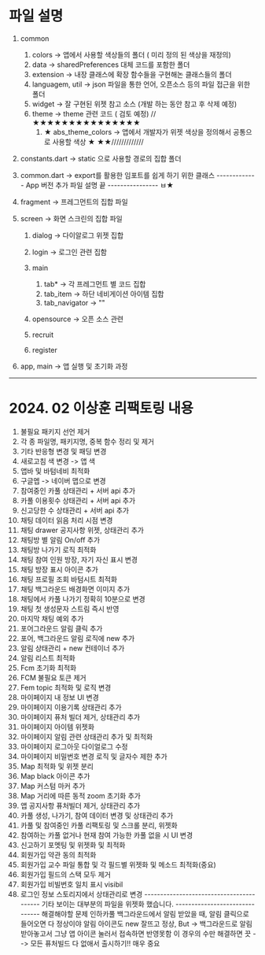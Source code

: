 # 파일 설명
1. common 
    1. colors -> 앱에서 사용할 색상들의 폴더 ( 미리 정의 된 색상을 재정의)
    2. data -> sharedPreferences 대체 코드를 포함한 폴더
    3. extension -> 내장 클래스에 확장 함수들을 구현해논 클래스들의 폴더 
    4. languagem, util -> json 파일을 통한 언어, 오픈소스 등의 파일 접근을 위한 폴더
    5. widget -> 잘 구현된 위젯 참고 소스 (개발 하는 동안 참고 후 삭제 예정)
    6. theme -> theme 관련 코드 ( 검토 예정)
    //★★★★★★★★★★★★★★★
       1. ★ abs_theme_colors  -> 앱에서 개발자가 위젯 색상을 정의해서 공통으로 사용할 색상 ★
          ★★/////////////
       
2. constants.dart -> static 으로 사용할 경로의 집합 폴더 
3. common.dart -> export를 활용한 임포트를 쉽게 하기 위한 클래스
------------- App 버전 추가 파일 설명 끝 ---------------- 
ㅂ★
4. fragment -> 프레그먼트의 집합 파일

5. screen -> 화면 스크린의 집합 파일
    1. dialog -> 다이알로그 위젯 집합
    2. login -> 로그인 관련 집함
    3. main 
       1. tab* -> 각 프레그먼트 별 코드 집합
       2. tab_item -> 하단 네비게이션 아이템 집합
       3. tab_navigator -> ""

     4. opensource -> 오픈 소스 관련
     5. recruit 
     6. register 

6. app, main -> 앱 실행 및 초기화 과정 
---------------------------------
# 2024. 02 이상훈 리팩토링 내용
1. 불필요 패키지 선언 제거
2. 각 종 파일명, 패키지명, 중복 함수 정리 및 제거
3. 기타 반응형 변경 및 패딩 변경
4. 새로고침 색 변경 -> 앱 색
5. 앱바 및 바텀네비 최적화
6. 구글멥 -> 네이버 맵으로 변경
7. 참여중인 카풀 상태관리 + 서버 api 추가
8. 카풀 이용횟수 상태관리 + 서버 api 추가
9. 신고당한 수 상태관리  + 서버 api 추가
10. 채팅 데이터 읽음 처리 시점 변경
11. 채팅 drawer 공지사항 위젯, 상태관리 추가
12. 채팅방 별 알림 On/off 추가
13. 채팅방 나가기 로직 최적화
14. 채팅 참여 인원 방장, 자기 자신 표시 변경
15. 채팅 방장 표시 아이콘 추가
16. 채팅 프로필 조회 바텀시트 최적화
17. 채팅 백그라운드 배경화면 이미지 추가
18. 채팅에서 카풀 나가기 정확히 10분으로 변경
19. 채팅 첫 생성문자 스트림 즉시 반영
20. 마지막 채팅 예외 추가
21. 포어그라운드 알림 클릭 추가
22. 포어, 백그라운드 알림 로직에 new 추가
23. 알림 상태관리 + new 컨테이너 추가
24. 알림 리스트 최적화
25. Fcm 초기화 최적화
26. FCM 불필요 토큰 제거
27. Fem topic 최적화 및 로직 변경
28. 마이페이지 내 정보 UI 변경
29. 마이페이지 이용기록 상태관리 추가
30. 마이페이지 퓨처 빌더 제거, 상태관리 추가
31. 마이페이지 아이템 위젯화
32. 마이페이지 알림 관련 상태관리 추가 및 최적화
33. 마이페이지 로그아웃 다이얼로그 수정
34. 마이페이지 비밀번호 변경 로직 및 글자수 제한 추가
35. Map 최적화 및 위젯 분리
36. Map black 아이콘 추가
37. Map 커스텀 마커 추가
38. Map 거리에 따른 동적 zoom 초기화 추가
39. 앱 공지사항 퓨처빌더 제거, 상태관리 추가
40. 카풀 생성, 나가기, 참여 데이터 변경 및 상태관리 추가
41. 카풀 및 참여중인 카풀 리팩토링 및 스크롤 분리, 위젯화
42. 참여하는 카풀 없거나 현재 참여 가능한 카풀 없을 시 UI 변경
43. 신고하기 포멧팅 및 위젯화 및 최적화
44. 회원가입 약관 동의 최적화
45. 회원가입 교수 파일 통합 및 각 필드별 위젯화 및 메소드 최적화(중요)
46. 회원가입 필드의 스택 모두 제거
47. 회원가입 비빌번호 일치 표시 visibil
48. 로그인 정보 스토리지에서 상태관리로 변경
----------------------------------------- 기타 보이는 대부분의 파일을 위젯화 했습니다. -------------------------------
해결해야할 문제
인하카풀 백그라운드에서 알림 받았을 때, 
알림 클릭으로 들어오면 다 정상이야 알림 아이콘도 new 잘뜨고 정상,
But ->  백그라운드로 알림 받아놓고서 그냥 앱 아이콘 눌러서 접속하면 반영못함 이 경우의 수만 해결하면 끗 
--> 모든 퓨처빌드 다 없애서 출시하기!! 매우 중요
          